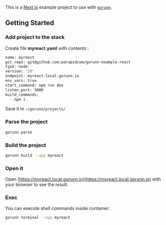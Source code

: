 This is a [Next.js](https://nextjs.org) example project to use with [`gorunn`](https://github.com/parapidcom/gorunn).

## Getting Started

### Add project to the stack

Create file **myreact.yaml** with contents :

```bash
name: myreact
git_repo: git@github.com:parapidcom/gorunn-example-react
type: node
version: "20"
endpoint: myreact.local.gorunn.io
env_vars: true
start_command: npm run dev
listen_port: 3000
build_commands:
  - npm i
```

Save it in `~/gorunn/projects/`

### Parse the project
```bash
gorunn parse
```

### Build the project
```bash
gorunn build --app myreact
```

### Open it
Open [https://myreact.local.gorunn.io](https://myreact.local.gorunn.io) with your browser to see the result.

### Exec
You can execute shell commands inside container:
```bash
gorunn terminal --app myreact
```
